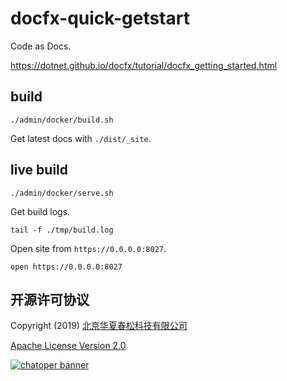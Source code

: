 # docfx-quick-getstart

Code as Docs.

https://dotnet.github.io/docfx/tutorial/docfx_getting_started.html

## build

```
./admin/docker/build.sh
```

Get latest docs with `./dist/_site`.

## live build

```
./admin/docker/serve.sh
```

Get build logs.

```
tail -f ./tmp/build.log
```

Open site from `https://0.0.0.0:8027`.

```
open https://0.0.0.0:8027
```

## 开源许可协议

Copyright (2019) <a href="https://www.chatopera.com/" target="_blank">北京华夏春松科技有限公司</a>

[Apache License Version 2.0](https://github.com/chatopera/docfx-get-started/blob/master/LICENSE)

[![chatoper banner][co-banner-image]][co-url]

[co-banner-image]: https://user-images.githubusercontent.com/3538629/42383104-da925942-8168-11e8-8195-868d5fcec170.png
[co-url]: https://www.chatopera.com
